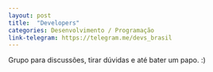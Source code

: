 ```yaml
---
layout: post
title:  "Developers"
categories: Desenvolvimento / Programação
link-telegram: https://telegram.me/devs_brasil
---
```

Grupo para discussões, tirar dúvidas e até bater um papo. :)